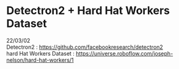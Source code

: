 # Detectron2 + Hard Hat Workers Dataset
22/03/02  
Detectron2 : https://github.com/facebookresearch/detectron2  
hard Hat Workers Dataset : https://universe.roboflow.com/joseph-nelson/hard-hat-workers/1

